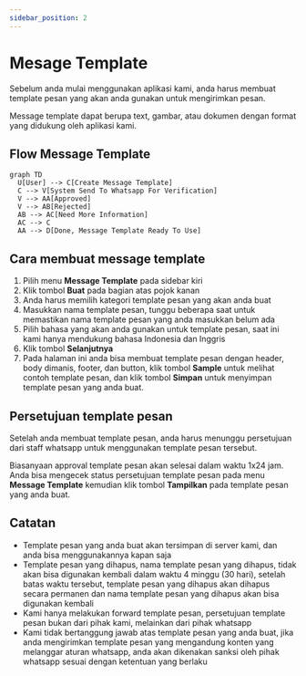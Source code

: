 ```yaml
---
sidebar_position: 2
---
```


# Mesage Template

Sebelum anda mulai menggunakan aplikasi kami, anda harus membuat template pesan yang akan anda gunakan untuk mengirimkan pesan.

Message template dapat berupa text, gambar, atau dokumen dengan format yang didukung oleh aplikasi kami.

## Flow Message Template

```mermaid
graph TD
  U[User] --> C[Create Message Template]
  C --> V[System Send To Whatsapp For Verification]
  V --> AA[Approved]
  V --> AB[Rejected]
  AB --> AC[Need More Information]
  AC --> C
  AA --> D[Done, Message Template Ready To Use]
```

## Cara membuat message template

1. Pilih menu **Message Template** pada sidebar kiri
2. Klik tombol **Buat** pada bagian atas pojok kanan
3. Anda harus memilih kategori template pesan yang akan anda buat
4. Masukkan nama template pesan, tunggu beberapa saat untuk memastikan nama template pesan yang anda masukkan belum ada
5. Pilih bahasa yang akan anda gunakan untuk template pesan, saat ini kami hanya mendukung bahasa Indonesia dan Inggris
6. Klik tombol **Selanjutnya**
7. Pada halaman ini anda bisa membuat template pesan dengan header, body dimanis, footer, dan button, klik tombol **Sample** untuk melihat contoh template pesan, dan klik tombol **Simpan** untuk menyimpan template pesan yang anda buat.


## Persetujuan template pesan

Setelah anda membuat template pesan, anda harus menunggu persetujuan dari staff whatsapp untuk menggunakan template pesan tersebut.

Biasanyaan approval template pesan akan selesai dalam waktu 1x24 jam. Anda bisa mengecek status persetujuan template pesan pada menu **Message Template** kemudian klik tombol **Tampilkan** pada template pesan yang anda buat.

## Catatan

- Template pesan yang anda buat akan tersimpan di server kami, dan anda bisa menggunakannya kapan saja
- Template pesan yang dihapus, nama template pesan yang dihapus, tidak akan bisa digunakan kembali dalam waktu 4 minggu (30 hari), setelah batas waktu tersebut, template pesan yang dihapus akan dihapus secara permanen dan nama template pesan yang dihapus akan bisa digunakan kembali
- Kami hanya melakukan forward template pesan, persetujuan template pesan bukan dari pihak kami, melainkan dari pihak whatsapp
- Kami tidak bertanggung jawab atas template pesan yang anda buat, jika anda mengirimkan template pesan yang mengandung konten yang melanggar aturan whatsapp, anda akan dikenakan sanksi oleh pihak whatsapp sesuai dengan ketentuan yang berlaku